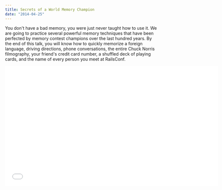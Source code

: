 ```yaml
---
title: Secrets of a World Memory Champion
date: "2014-04-25"
---
```


You don't have a bad memory, you were just never taught how to use it. We are
going to practice several powerful memory techniques that have been perfected
by memory contest champions over the last hundred years. By the end of this
talk, you will know how to quickly memorize a foreign language, driving
directions, phone conversations, the entire Chuck Norris filmography, your
friend's credit card number, a shuffled deck of playing cards, and the name of
every person you meet at RailsConf.

<iframe
  width="700"
  height="394"
  src="//www.youtube.com/embed/k44oJ961eFM"
  frameborder="0" allowfullscreen>
</iframe>
